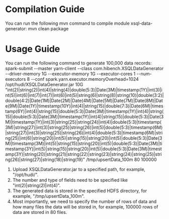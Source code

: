 Compilation Guide
==============
You can run the following mvn command to compile module xsql-data-generator:
    mvn clean package

Usage Guide
========
You can run the following command to generate 100,000 data records:
    spark-submit --master yarn-client --class com.hibench.XSQLDataGenerator --driver-memory 1G --executor-memory 1G --executor-cores 1 --num-executors 8 --conf spark.yarn.executor.memoryOverhead=1024 /opt/hudi/XSQLDataGenerator.jar 10G "int(2)|string(2)|int(4)|string(4)|double(5:3)|Date(3M)|timestamp(1Y)|int(3)|int(5)|int(6)|int(7)|int(7)|int(6)|int(5)|string(6)|string(8)|string(10)|double(3:2)|double(4:2)|Date(1M)|Date(2M)|Date(4M)|Date(5M)|Date(7M)|Date(8M)|Date(9M)|Date(1Y)|timestamp(10Y)|int(4)|string(15)|double(7:3)|Date(6M)|timestamp(6Y)|int(4)|string(15)|double(5:3)|Date(3M)|timestamp(1Y)|int(4)|string(15)|double(5:3)|Date(3M)|timestamp(1Y)|int(4)|string(15)|double(5:3)|Date(3M)|timestamp(1Y)|int(3)|string(25)|string(24)|int(4)|double(5:3)|timestamp(3M)|string(27)|int(3)|string(25)|string(26)|int(5)|double(5:3)|timestamp(6M)|string(27)|int(3)|string(25)|string(26)|int(4)|double(5:3)|timestamp(6M)|string(25)|int(6)|string(20)|int(5)|string(15)|string(20)|int(5)|double(5:3)|Date(3M)|timestamp(3M)|int(5)|string(15)|string(20)|int(5)|double(5:3)|Date(3M)|timestamp(3Y)|int(5)|string(15)|string(20)|int(5)|double(5:3)|Date(3M)|timestamp(3Y)|string(20)|string(21)|string(22)|string(23)|string(24)|string(25)|string(26)|string(27)|string(18)|string(19)" /tmp/upsertData_100m 80 100000

1. Upload XSQLDataGenerator.jar to a specified path, for example, "/opt/hudi/".
2. The number and type of fields need to be specified like "int(2)|string(2)|int(4)".
3. The generated data is stored in the specified HDFS directory, for example, "/tmp/upsertData_100m".
4. Most importantly, we need to specify the number of rows of data and how many files the data will be stored in, for example, 100000 rows of data are stored in 80 files.